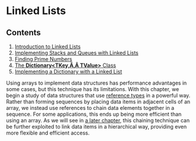 # Linked Lists

<div class="TOC">

## Contents

1.  [Introduction to Linked
    Lists](/~rhowell/DataStructures/redirect/linked-list-intro)
2.  [Implementing Stacks and Queues with Linked
    Lists](/~rhowell/DataStructures/redirect/linked-list-stacks-queues)
3.  [Finding Prime
    Numbers](/~rhowell/DataStructures/redirect/sieve-eratosthenes)
4.  [The **Dictionary\<TKey,Ã‚Â TValue\>**
    Class](/~rhowell/DataStructures/redirect/dictionary-class)
5.  [Implementing a Dictionary with a Linked
    List](/~rhowell/DataStructures/redirect/dictionary-linked-lists)

</div>

Using arrays to implement data structures has performance advantages in
some cases, but this technique has its limitations. With this chapter,
we begin a study of data structures that use [reference
types](/~rhowell/DataStructures/redirect/reference-value) in a powerful
way. Rather than forming sequences by placing data items in adjacent
cells of an array, we instead use references to chain data elements
together in a sequence. For some applications, this ends up being more
efficient than using an array. As we will see in [a later
chapter](/~rhowell/DataStructures/redirect/trees), this chaining
technique can be further exploited to link data items in a hierarchical
way, providing even more flexible and efficient access.
